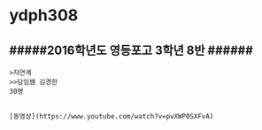 # ydph308  
#####2016학년도 영등포고 3학년 8반  ######
------------
~~~~
>자연계  
>>담임쌤 김경한  
30명  


[동영상](https://www.youtube.com/watch?v=pvXWP0SXFvA)
